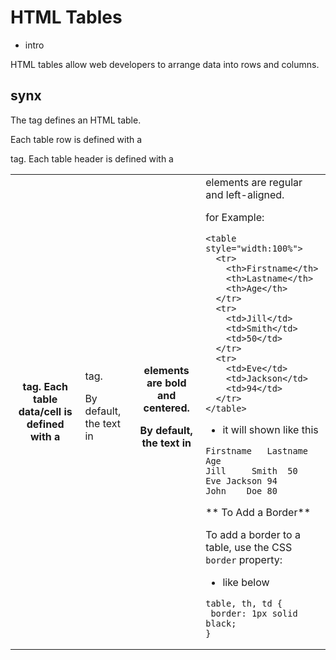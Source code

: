 # HTML Tables
* intro

HTML tables allow web developers to arrange data into rows and columns.
## synx
The <table> tag defines an HTML table.

Each table row is defined with a <tr> tag. Each table header is defined with a <th> tag. Each table data/cell is defined with a <td> tag.

By default, the text in <th> elements are bold and centered.

By default, the text in <td> elements are regular and left-aligned.

 for Example:
```
<table style="width:100%">
  <tr>
    <th>Firstname</th>
    <th>Lastname</th>
    <th>Age</th>
  </tr>
  <tr>
    <td>Jill</td>
    <td>Smith</td>
    <td>50</td>
  </tr>
  <tr>
    <td>Eve</td>
    <td>Jackson</td>
    <td>94</td>
  </tr>
</table>
```
- it will shown like this 
```
Firstname 	Lastname	Age
Jill	 Smith	50
Eve	Jackson	94
John	Doe	80

```
** To Add a Border**

To add a border to a table, use the CSS `border` property:
 * like below
 ```
 table, th, td {
  border: 1px solid black;
}
```


